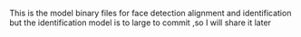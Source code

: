 This is the model binary files for face detection alignment and identification but the identification model is to large to commit ,so 
I will share it later
